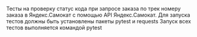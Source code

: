 Тесты на проверку статус кода при запросе заказа по трек номеру заказа в Яндекс.Самокат с помощью API Яндекс.Самокат.
Для запуска тестов должны быть установлены пакеты pytest и requests
Запуск всех тестов выполняется командой pytest
